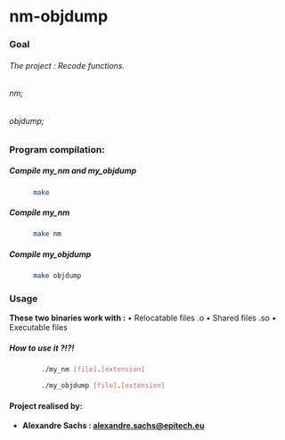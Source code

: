 # nm-objdump

### Goal
###### The project : Recode functions.
###### nm;
###### objdump;

### Program compilation:
##### Compile my_nm and my_objdump
  ```sh
        make
```
##### Compile my_nm
  ```sh
        make nm
```
##### Compile my_objdump
  ```sh
        make objdump
```

### Usage
**These two binaries work with :**
• Relocatable files .o
• Shared files .so
• Executable files

##### How to use it ?!?!
```sh
        ./my_nm [file].[extension]
```
```sh
        ./my_objdump [file].[extension]
```

#### Project realised by:
- **Alexandre Sachs : [alexandre.sachs@epitech.eu](https://github.com/SachsA)**
